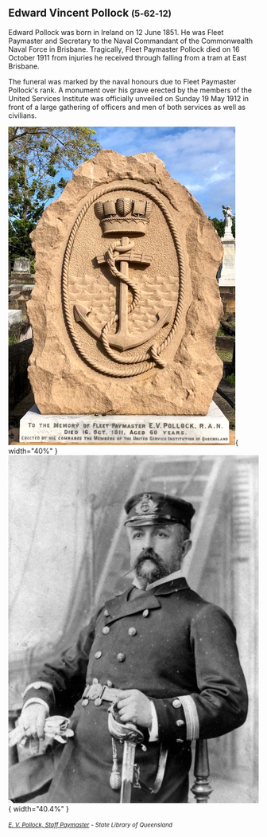 ## Edward Vincent Pollock <small>(5‑62‑12)</small>

Edward Pollock was born in Ireland on 12 June 1851. He was Fleet Paymaster and Secretary to the Naval Commandant of the Commonwealth Naval Force in Brisbane. Tragically, Fleet Paymaster Pollock died on 16 October 1911 from injuries he received through falling from a tram at East Brisbane. 

The funeral was marked by the naval honours due to Fleet Paymaster Pollock's rank. A monument over his grave erected by the members of the United Services Institute was officially unveiled on Sunday 19 May 1912 in front of a large gathering of officers and men of both services as well as civilians.

![Edward Vincent Pollock's headstone](../assets/anchor.jpg){ width="40%" }  ![E. V. Pollock, Staff Paymaster](../assets/edward-vincent-pollock.jpg){ width="40.4%" }  

*<small>[E. V. Pollock, Staff Paymaster](http://onesearch.slq.qld.gov.au/permalink/f/1upgmng/slq_alma21218736630002061) - State Library of Queensland </small>* 
